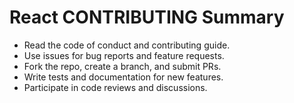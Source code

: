 # React CONTRIBUTING Summary

- Read the code of conduct and contributing guide.
- Use issues for bug reports and feature requests.
- Fork the repo, create a branch, and submit PRs.
- Write tests and documentation for new features.
- Participate in code reviews and discussions.
